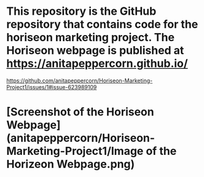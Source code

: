 # This repository is the GitHub repository that contains code for the horiseon marketing project. The Horiseon webpage is published at https://anitapeppercorn.github.io/
https://github.com/anitapeppercorn/Horiseon-Marketing-Project1/issues/1#issue-623989109
# [Screenshot of the Horiseon Webpage](anitapeppercorn/Horiseon-Marketing-Project1/Image of the Horizeon Webpage.png)
